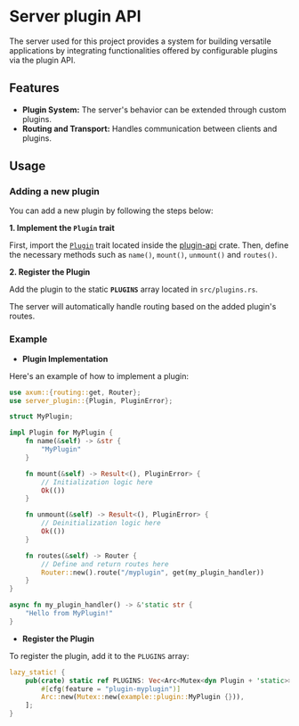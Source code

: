 # Server plugin API

The server used for this project provides a system for building versatile applications by integrating functionalities offered by configurable plugins via the plugin API.

## Features

* **Plugin System:** The server's behavior can be extended through custom plugins.
* **Routing and Transport:** Handles communication between clients and plugins.

## Usage

### Adding a new plugin

You can add a new plugin by following the steps below:

**1. Implement the `Plugin` trait**

First, import the [`Plugin`](../crates/plugin-api/src/lib.rs) trait located inside the [plugin-api](../crates/plugin-api) crate. Then,
define the necessary methods such as `name()`, `mount()`, `unmount()` and `routes()`.

**2. Register the Plugin**  

Add the plugin to the static **`PLUGINS`** array located in `src/plugins.rs`.  

The server will automatically handle routing based on the added plugin's routes.

### Example

* **Plugin Implementation**

Here's an example of how to implement a plugin:

```rust
use axum::{routing::get, Router};
use server_plugin::{Plugin, PluginError};

struct MyPlugin;

impl Plugin for MyPlugin {
    fn name(&self) -> &str {
        "MyPlugin"
    }

    fn mount(&self) -> Result<(), PluginError> {
        // Initialization logic here
        Ok(())
    }

    fn unmount(&self) -> Result<(), PluginError> {
        // Deinitialization logic here
        Ok(())
    }

    fn routes(&self) -> Router {
        // Define and return routes here
        Router::new().route("/myplugin", get(my_plugin_handler))
    }
}

async fn my_plugin_handler() -> &'static str {
    "Hello from MyPlugin!"
}
```

* **Register the Plugin**

To register the plugin, add it to the `PLUGINS` array:

```rust
lazy_static! {
    pub(crate) static ref PLUGINS: Vec<Arc<Mutex<dyn Plugin + 'static>>> = vec![
        #[cfg(feature = "plugin-myplugin")]
        Arc::new(Mutex::new(example::plugin::MyPlugin {})),
    ];
}
```

